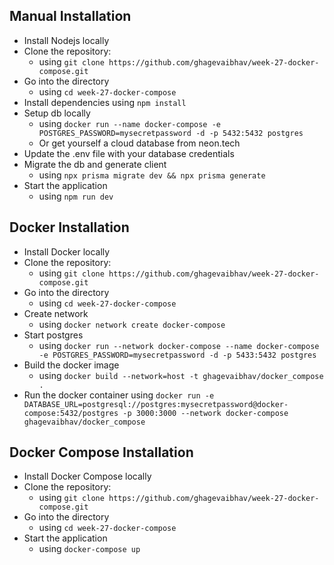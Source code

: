 ## Manual Installation

- Install Nodejs locally
- Clone the repository:
  - using `git clone https://github.com/ghagevaibhav/week-27-docker-compose.git`
- Go into the directory
  - using `cd week-27-docker-compose`
- Install dependencies using `npm install`
- Setup db locally
  - using `docker run --name docker-compose -e POSTGRES_PASSWORD=mysecretpassword -d -p 5432:5432 postgres`
  - Or get yourself a cloud database from neon.tech
- Update the .env file with your database credentials
- Migrate the db and generate client
  - using `npx prisma migrate dev && npx prisma generate`
- Start the application
  - using `npm run dev`

## Docker Installation

- Install Docker locally
- Clone the repository:
  - using `git clone https://github.com/ghagevaibhav/week-27-docker-compose.git`
- Go into the directory
  - using `cd week-27-docker-compose`
- Create network
  - using `docker network create docker-compose`
- Start postgres
  - using `docker run --network docker-compose --name docker-compose -e POSTGRES_PASSWORD=mysecretpassword -d -p 5433:5432 postgres`
- Build the docker image
  - using `docker build --network=host -t ghagevaibhav/docker_compose .`
- Run the docker container using `docker run -e DATABASE_URL=postgresql://postgres:mysecretpassword@docker-compose:5432/postgres -p 3000:3000 --network docker-compose ghagevaibhav/docker_compose`

## Docker Compose Installation

- Install Docker Compose locally
- Clone the repository:
  - using `git clone https://github.com/ghagevaibhav/week-27-docker-compose.git`
- Go into the directory
  - using `cd week-27-docker-compose`
- Start the application
  - using `docker-compose up`
